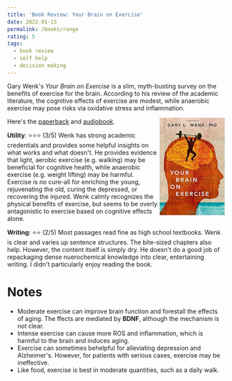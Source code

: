 ```yaml
---
title: 'Book Review: Your Brain on Exercise'
date: 2022-01-13
permalink: /books/range
rating: 5
tags:
  - book review
  - self help
  - decision making
---
```


Gary Wenk's *Your Brain on Exercise* is a slim, myth-busting survey on the benefits of exercise for the brain. According to his review of the academic literature, the cognitive effects of exercise are modest, while anaerobic exercise may pose risks via oxidative stress and inflammation.

<img align="right" width="30%" src="/images/books/your_brain_on_exercise.jpeg">

Here's the [paperback](https://www.amazon.com/Range-Generalists-Triumph-Specialized-World/dp/0735214484) and [audiobook](https://www.audible.com/pd/Range-Audiobook/1984888439).

**Utility**: ⭐⭐⭐ (3/5)
Wenk has strong academic credentials and provides some helpful insights on what works and what doesn't. He provides evidence that light, aerobic exercise (e.g. walking) may be beneficial for cognitive health, while anaerobic exercise (e.g. weight lifting) may be harmful. Exercise is no cure-all for enriching the young, rejuvenating the old, curing the depressed, or recovering the injured. Wenk calmly recognizes the physical benefits of exercise, but seems to be overly antagonistic to exercise based on cognitive effects alone.

**Writing**: ⭐⭐ (2/5)
Most passages read fine as high school textbooks. Wenk is clear and varies up sentence structures. The bite-sized chapters also help. However, the content itself is simply dry. He doesn't do a good job of repackaging dense nuerochemical knowledge into clear, entertaining writing. I didn't particularly enjoy reading the book.

Notes
===

- Moderate exercise can improve brain function and forestall the effects of aging. The ffects are mediated by **BDNF**, although the mechanism is not clear.
- Intense exercise can cause more ROS and inflammation, which is harmful to the brain and induces aging.
- Exercise can sometimes behelpful for alleviating depression and Alzheimer's. However, for patients with serious cases, exercise may be ineffective.
- Like food, exercise is best in moderate quantities, such as a daily walk.